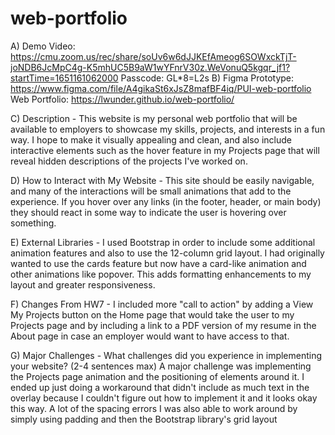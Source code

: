 # web-portfolio

A) Demo Video: https://cmu.zoom.us/rec/share/soUv6w6dJJKEfAmeog6SOWxckTjT-joNDB6JcMpC4g-K5mhUC5B9aW1wYFnrV30z.WeVonuQ5kgqr_jf1?startTime=1651161062000
Passcode: GL*8=L2s
B) Figma Prototype: https://www.figma.com/file/A4gikaSt6xJsZ8mafBF4iq/PUI-web-portfolio
   Web Portfolio: https://lwunder.github.io/web-portfolio/

C) Description - 
This website is my personal web portfolio that will be available to employers to showcase my skills, projects, and interests in a fun way. I hope to make it visually appealing and clean, and also include interactive elements such as the hover feature in my Projects page that will reveal hidden descriptions of the projects I've worked on.

D) How to Interact with My Website -
This site should be easily navigable, and many of the interactions will be small animations that add to the experience. If you hover
over any links (in the footer, header, or main body) they should react in some way to indicate the user is hovering over something.

E) External Libraries - 
I used Bootstrap in order to include some additional animation features and also to use the 12-column grid layout. I had originally wanted to use the cards feature but now have a card-like animation and other animations like popover. This adds formatting enhancements to my layout and greater responsiveness. 


F) Changes From HW7 - 
I included more "call to action" by adding a View My Projects button on the Home page that would take the user to my Projects page and by including a link to a PDF version of my resume in the About page in case an employer would want to have access to that.

G) Major Challenges -
What challenges did you experience in implementing your website? (2-4 sentences max)
A major challenge was implementing the Projects page animation and the positioning of elements around it. I ended up just doing a workaround that didn't include as much text in the overlay because I couldn't figure out how to implement it and it looks okay this way. A lot of the spacing errors I was also able to work around by simply using padding and then the Bootstrap library's grid layout